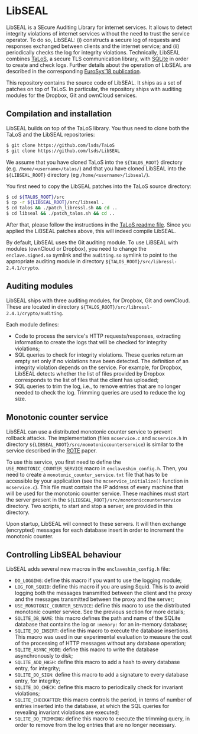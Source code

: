 # LibSEAL

LibSEAL is a SEcure Auditing Library for internet services. It allows to
detect integrity violations of internet services without the need to
trust the service operator. To do so, LibSEAL: (i) constructs a secure
log of requests and responses exchanged between clients and the internet
service; and (ii) periodically checks the log for integrity violations.
Technically, LibSEAL combines [TaLoS](https://github.com/lsds/TaLoS), a
secure TLS communication library, with [SQLite](https://www.sqlite.org)
in order to create and check logs. Further details about the operation
of LibSEAL are described in the corresponding [EuroSys'18
publication](https://lsds.doc.ic.ac.uk/content/libseal-revealing-service-integrity-violations-using-trusted-execution).

This repository contains the source code of LibSEAL. It ships as a set
of patches on top of TaLoS. In particular, the repository ships with
auditing modules for the Dropbox, Git and ownCloud services.

## Compilation and installation

LibSEAL builds on top of the TaLoS library. You thus need to clone both
the TaLoS and the LibSEAL repositories:
```bash
$ git clone https://github.com/lsds/TaLoS
$ git clone https://github.com/lsds/LibSEAL
```

We assume that you have cloned TaLoS into the `${TALOS_ROOT}` directory
(e.g. `/home/<username>/talos/`) and that you have cloned LibSEAL into
the `${LIBSEAL_ROOT}` directory (eg `/home/<username>/libseal/`).

You first need to copy the LibSEAL patches into the TaLoS source directory:
```bash
$ cd ${TALOS_ROOT}/src
$ cp -r ${LIBSEAL_ROOT}/src/libseal .
$ cd talos && ./patch_libressl.sh && cd ..
$ cd libseal && ./patch_talos.sh && cd ..
```

After that, please follow the instructions in the [TaLoS readme
file](https://github.com/lsds/TaLoS/README.md). Since you applied the
LiBSEAL patches above, this will indeed compile LibSEAL.

By default, LibSEAL uses the Git auditing module. To use LiBSEAL with
modules (ownCloud or Dropbox), you need to change the
`enclave.signed.so` symlink and the `auditing.so` symlink to point to
the appropriate auditing module in directory
`${TALOS_ROOT}/src/libressl-2.4.1/crypto`.

## Auditing modules

LibSEAL ships with three auditing modules, for Dropbox, Git and ownCloud.
These are located in directory
`${TALOS_ROOT}/src/libressl-2.4.1/crypto/auditing`.

Each module defines:
- Code to process the service's HTTP requests/responses, extracting
information to create the logs that will be checked for integrity
violations;
- SQL queries to check for integrity violations. These queries return an empty set only if no violations have been detected. The definition
of an integrity violation depends on the service. For example, for
Dropbox, LibSEAL detects whether the list of files provided by Dropbox
corresponds to the list of files that the client has uploaded;
- SQL queries to trim the log, i.e., to remove entries that are no
longer needed to check the log. Trimming queries are used to reduce the
log size.

## Monotonic counter service

LibSEAL can use a distributed monotonic counter service to prevent
rollback attacks. The implementation (files `mcservice.c` and
`mcservice.h` in directory
`${LIBSEAL_ROOT}/src/monotoniccounterservice`) is similar to the service
described in the [ROTE](https://www.usenix.org/system/files/conference/usenixsecurity17/sec17-matetic.pdf) paper.

To use this service, you first need to define the
`USE_MONOTONIC_COUNTER_SERVICE` macro in `enclaveshim_config.h`. Then,
you need to create a `monotonic_counter_service.txt` file that has to be
accessible by your application (see the `mcservice_initialize()`
function in `mcservice.c`). This file must contain the IP address of
every machine that will be used for the monotonic counter service. These
machines must start the server present in the
`${LIBSEAL_ROOT}/src/monotoniccounterservice` directory. Two scripts, to
start and stop a server, are provided in this directory.

Upon startup, LibSEAL will connect to these servers. It will then
exchange (encrypted) messages for each database insert in order to
increment the monotonic counter.

## Controlling LibSEAL behaviour

LibSEAL adds several new macros in the `enclaveshim_config.h` file:
- `DO_LOGGING`: define this macro if you want to use the logging module;
- `LOG_FOR_SQUID`: define this macro if you are using Squid. This is to
avoid logging both the messages transmitted between the client and the
proxy and the messages transmitted between the proxy and the server;
- `USE_MONOTONIC_COUNTER_SERVICE`: define this macro to use the distributed
monotonic counter service. See the previous section for more details;
- `SQLITE_DB_NAME`: this macro defines the path and name of the SQLite
database that contains the log  or `:memory:` for an in-memory database;
- `SQLITE_DO_INSERT`: define this macro to execute the database
insertions. This macro was used in our experimental evaluation to
measure the cost of the processing of HTTP messages without any database
operation;
- `SQLITE_ASYNC_MODE`: define this macro to write the database
asynchronously to disk;
- `SQLITE_ADD_HASH`: define this macro to add a hash to every database
entry, for integrity;
- `SQLITE_DO_SIGN`: define this macro to add a signature to every
database entry, for integrity;
- `SQLITE_DO_CHECK`: define this macro to periodically check for
invariant violations;
- `SQLITE_CHECKAFTER`: this macro controls the period, in terms of
number of entries inserted into the database, at which the SQL queries
for revealing invariant violations are executed;
- `SQLITE_DO_TRIMMING`: define this macro to execute the trimming query,
in order to remove from the log entries that are no longer necessary.
